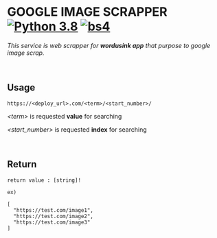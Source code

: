 # **GOOGLE IMAGE SCRAPPER** &nbsp; [![Python 3.8](https://img.shields.io/badge/python-3.8-blue)](https://docs.python.org/release/3.8.5/whatsnew/changelog.html#changelog) [![bs4](https://img.shields.io/badge/beautifulsoup-4.9-green)](https://docs.python.org/release/3.8.5/whatsnew/changelog.html#changelog)

_This service is web scrapper for **wordusink app** that purpose to google image scrap._

<br>

## Usage

```
https://<deploy_url>.com/<term>/<start_number>/
```

_\<term>_ is requested **value** for searching

_\<start_number>_ is requested **index** for searching

<br>

## Return

```
return value : [string]!

ex)

[
  "https://test.com/image1",
  "https://test.com/image2",
  "https://test.com/image3"
]
```

